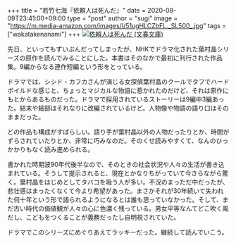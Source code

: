 +++
title = "若竹七海『依頼人は死んだ』"
date = 2020-08-09T23:41:00+09:00
type = "post"
author = "sugi"
image = "https://m.media-amazon.com/images/I/51ugHLCZbFL._SL500_.jpg"
tags = ["wakatakenanami"]
+++
<a href="https://www.amazon.co.jp/dp/B009DED4J8/?tag=chezsugi-22" target="_blank"><img src="https://m.media-amazon.com/images/I/51ugHLCZbFL._SL500_.jpg" alt="依頼人は死んだ (文春文庫)" class="alignleft" /></a>

先日、といってもずいぶんだってしまったが、NHKでドラマ化された葉村晶シリーズの原作を読んでみることにした。本書はそのなかで最初に刊行された作品集。9編からなる連作短編という形をとっている。

ドラマでは、シシド・カフカさんが演じる女探偵葉村晶のクールでタフでハードボイルドな感じと、ちょっとマジカルな物語に惹かれたのだけど、それは原作にもとからあるものだった。ドラマで採用されているストーリーは9編中3編あった。結末や細部はそれなりに改編されているけど。人物像や物語の語り口はそのままだった。

どの作品も構成がすばらしい。語り手が葉村晶以外の人物だったりとか、時間がずらされていたりとか、非常に巧みなのだ。そのくせ読みやすくて、なんのひっかかりもなく読み進められる。

書かれた時期波90年代後半なので、そのときの社会状況や人々の生活が書き込まれている。そうして提示されると、現在とかなりちがっていて今さらながら驚く。葉村晶をはじめとしてタバコを吸う人が多い。不況のまっただ中だったが、悲壮感はまったくなくて今より希望があった。まさかそれが30年続いて失われた何十年という形で語られるようになるとは誰も思っていなかった。そして、まだ古い時代の価値観が人々の心に色濃く残っている。男女平等なんてどこ吹く風だし、こどもをつくることが義務だったし自明視されていた。

ドラマでこのシリーズにめぐりあえてラッキーだった。継続して読んでいこう。